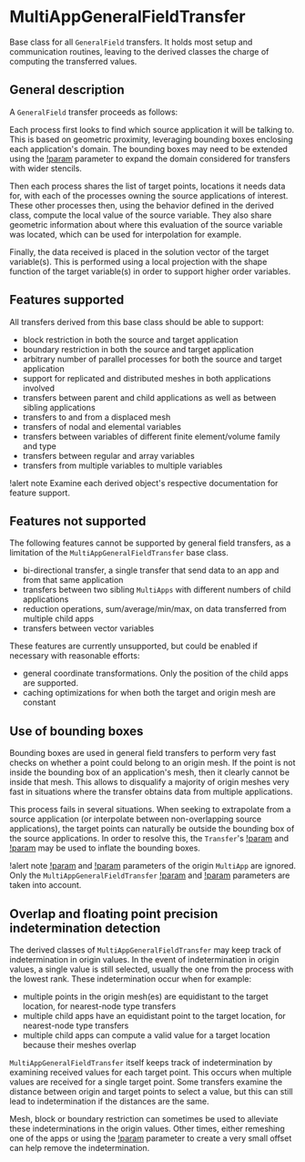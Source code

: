 # MultiAppGeneralFieldTransfer

Base class for all `GeneralField` transfers. It holds most setup and communication routines, leaving
to the derived classes the charge of computing the transferred values.

## General description

A `GeneralField` transfer proceeds as follows:

Each process first looks to find which source application it will be talking to.
This is based on geometric proximity, leveraging bounding boxes enclosing each application's
domain. The bounding boxes may need to be extended using the
[!param](/Transfers/MultiAppGeneralFieldNearestNodeTransfer/bbox_factor)
parameter to expand the domain considered for transfers with wider stencils.

Then each process shares the list of target points, locations it needs data for, with
each of the processes owning the source applications of interest. These other processes
then, using the behavior defined in the derived class, compute the local value of the source
variable. They also share geometric information about where this evaluation of the source
variable was located, which can be used for interpolation for example.

Finally, the data received is placed in the solution vector of the target variable(s).
This is performed using a local projection with the shape function of the target variable(s) in
order to support higher order variables.

## Features supported

All transfers derived from this base class should be able to support:

- block restriction in both the source and target application
- boundary restriction in both the source and target application
- arbitrary number of parallel processes for both the source and target application
- support for replicated and distributed meshes in both applications involved
- transfers between parent and child applications as well as between sibling applications
- transfers to and from a displaced mesh
- transfers of nodal and elemental variables
- transfers between variables of different finite element/volume family and type
- transfers between regular and array variables
- transfers from multiple variables to multiple variables


!alert note
Examine each derived object's respective documentation for feature support.

## Features not supported

The following features cannot be supported by general field transfers, as a limitation of
the `MultiAppGeneralFieldTransfer` base class.

- bi-directional transfer, a single transfer that send data to an app and from that same application
- transfers between two sibling `MultiApps` with different numbers of child applications
- reduction operations, sum/average/min/max, on data transferred from multiple child apps
- transfers between vector variables


These features are currently unsupported, but could be enabled if necessary with reasonable efforts:
- general coordinate transformations. Only the position of the child apps are supported.
- caching optimizations for when both the target and origin mesh are constant


## Use of bounding boxes

Bounding boxes are used in general field transfers to perform very fast checks on
whether a point could belong to an origin mesh. If the point is not inside the bounding
box of an application's mesh, then it clearly cannot be inside that mesh. This allows to
disqualify a majority of origin meshes very fast in situations where the transfer
obtains data from multiple applications.

This process fails in several situations. When seeking to extrapolate from a source
application (or interpolate between non-overlapping source applications), the target points
can naturally be outside the bounding box of the source applications. In order to resolve this,
the `Transfer`'s [!param](/Transfers/MultiAppGeneralFieldNearestNodeTransfer/bbox_factor) and
[!param](/Transfers/MultiAppGeneralFieldNearestNodeTransfer/fixed_bounding_box_size) may be
used to inflate the bounding boxes.

!alert note
[!param](/MultiApps/TransientMultiApp/bounding_box_inflation) and
[!param](/MultiApps/TransientMultiApp/bounding_box_padding) parameters of the origin `MultiApp` are ignored.
Only the `MultiAppGeneralFieldTransfer` [!param](/Transfers/MultiAppGeneralFieldNearestNodeTransfer/bbox_factor)
and [!param](/Transfers/MultiAppGeneralFieldNearestNodeTransfer/fixed_bounding_box_size)
parameters are taken into account.

## Overlap and floating point precision indetermination detection

The derived classes of `MultiAppGeneralFieldTransfer` may keep track of indetermination in origin values.
In the event of indetermination in origin values, a single value is still selected, usually the one from
the process with the lowest rank. These indetermination occur when for example:

- multiple points in the origin mesh(es) are equidistant to the target location, for nearest-node type transfers
- multiple child apps have an equidistant point to the target location, for nearest-node type transfers
- multiple child apps can compute a valid value for a target location because their meshes overlap

`MultiAppGeneralFieldTransfer` itself keeps track of indetermination by examining received values for each
target point. This occurs when multiple values are received for a single target point. Some transfers
examine the distance between origin and target points to select a value, but this can still lead to
indetermination if the distances are the same.

Mesh, block or boundary restriction can sometimes be used to alleviate these indeterminations
in the origin values. Other times, either remeshing one of the apps or using the
[!param](/MultiApps/TransientMultiApp/positions) parameter to create a very small offset can help
remove the indetermination.

